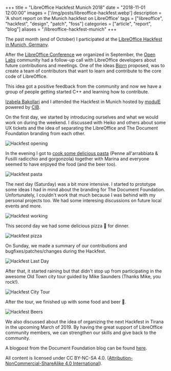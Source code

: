 +++
title = "LibreOffice Hackfest Munich 2018"
date = "2018-11-01 12:00:00"
images = ['/img/posts/libreoffice-hackfest.webp']
description = 'A short report on the Munich hackfest on LibreOffice'
tags = ["libreoffice", "hackfest", "design", "patch", "foss"]
categories = ["article", "report", "blog"]
aliases = "/libreoffice-hackfest-munich"
+++

The past month (end of October) I participated at the [LibreOffice Hackfest in Munich, Germany](https://wiki.documentfoundation.org/Hackfest/Muenchen2018).

After the [LibreOffice Conference](https://libocon.org) we organized in September, the [Open Labs](https://openlabs.cc) community had a follow-up call with LibreOffice developers about future contributions and meetings. One of the ideas [Bjorn](https://skyfromme.wordpress.com/) proposed, was to create a team of contributors that want to learn and contribute to the core code of LibreOffice.

This idea got a positive feedback from the community and now we have a group of people getting started C++ and learning how to contribute.

[Izabela Bakollari](https://twitter.com/IzabelBakollari/) and I attended the Hackfest in Munich hosted by [modulE](https://module.cib.de/) powered by [CIB](https://cib.de/).

On the first day, we started by introducing ourselves and what we would work on during the weekend. I discussed with Heiko and others about some UX tickets and the idea of separating the LibreOffice and The Document Foundation branding from each other.

![Hackfest opening](/img/posts/hackfest-opening.webp)

In the evening I got to [cook some delicious pasta](https://mobile.twitter.com/floeff/status/1055909904693780480) (Penne all'arrabbiata & Fusilli radicchio and gorgonzola) together with Marina and everyone seemed to have enjoyed the food (and the beer too).

![Hackfest pasta](/img/posts/hackfest-pasta.webp)

The next day (Saturday) was a bit more intensive. I started to prototype some ideas I had in mind about the branding for The Document Foundation. Unfortunately, I couldn't work that much because I was behind with my personal projects too. We had some interesing discussions on future local events and more.

![Hackfest working](/img/posts/hackfest-working.webp)

This second day we had some delicious pizza 🍕 for dinner.

![Hackfest pizza](/img/posts/hackfest-pizza.webp)

On Sunday, we made a summary of our contributions and bugfixes/patches/changes during the Hackfest.

![Hackfest Last Day](/img/posts/hackfest-closing.webp)

After that, it started raining but that didn't stop up from participating in the awesome Old Town city tour guided by Mike Saunders (Thanks Mike, you rock!).

![Hackfest City Tour](/img/posts/hackfest-tour.webp)

After the tour, we finished up with some food and beer 🍺.

![Hackfest Beers](/img/posts/hackfest-beers.webp)

We also discussed about the idea of organizing the next Hackfest in Tirana in the upcoming March of 2019. By having the great support of LibreOffice community members, we can strengthen our skills and give back to the community.

A blogpost from the Document Foundation blog can be found [here](https://blog.documentfoundation.org/blog/2018/10/31/munich-hackfest-october-2018-roundup-and-photos/).

All content is licensed under CC BY-NC-SA 4.0. ([Attribution-NonCommercial-ShareAlike 4.0 International](https://creativecommons.org/licenses/by-nc-sa/4.0/)).
